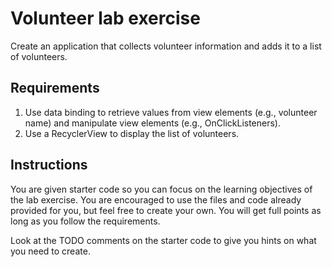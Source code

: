 # Volunteer lab exercise
Create an application that collects volunteer information and adds it to a list of volunteers.

## Requirements
1. Use data binding to retrieve values from view elements (e.g., volunteer name) and manipulate view elements (e.g., OnClickListeners).
1. Use a RecyclerView to display the list of volunteers.

## Instructions
You are given starter code so you can focus on the learning objectives of the lab exercise. You are encouraged to use the files and code already provided for you, but feel free to create your own. You will get full points as long as  you follow the requirements.

Look at the TODO comments on the starter code to give you hints on what you need to create.